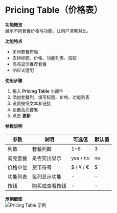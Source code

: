 # Pricing Table（价格表）

**功能概览**  
展示不同套餐价格与功能，让用户清晰对比。

**功能特点**  
- 多列套餐布局  
- 支持标题、价格、功能列表、按钮  
- 高亮显示推荐套餐  
- 响应式适配  

**使用步骤**  
1. 拖入 **Pricing Table** 小部件  
2. 添加套餐列，填写标题、价格、功能列表  
3. 设置按钮文本和链接  
4. 设置高亮套餐  
5. 点击 **更新**  

**参数说明**

| 参数 | 说明 | 可选值 | 默认值 |
|------|------|--------|--------|
| 列数 | 套餐列数 | 1~6 | 3 |
| 高亮套餐 | 是否突出显示 | yes / no | no |
| 价格单位 | 货币符号 | $ / ¥ / € | $ |
| 功能列表 | 每列显示功能 | - | - |
| 按钮 | 购买或查看按钮 | - | - |

**示例截图**  
![Pricing Table 示例](/screenshot.png)
